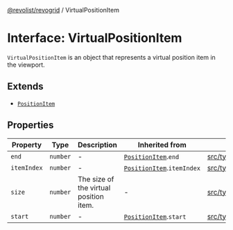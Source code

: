 [@revolist/revogrid](README.md) / VirtualPositionItem

# Interface: VirtualPositionItem

`VirtualPositionItem` is an object that represents a virtual position item
in the viewport.

## Extends

- [`PositionItem`](Interface.PositionItem.md)

## Properties

| Property | Type | Description | Inherited from | Defined in |
| ------ | ------ | ------ | ------ | ------ |
| `end` | `number` | - | [`PositionItem`](Interface.PositionItem.md).`end` | [src/types/interfaces.ts:571](https://github.com/revolist/revogrid/blob/477507f867ff98f395e0119897545945e222b246/src/types/interfaces.ts#L571) |
| `itemIndex` | `number` | - | [`PositionItem`](Interface.PositionItem.md).`itemIndex` | [src/types/interfaces.ts:569](https://github.com/revolist/revogrid/blob/477507f867ff98f395e0119897545945e222b246/src/types/interfaces.ts#L569) |
| `size` | `number` | The size of the virtual position item. | - | [src/types/interfaces.ts:548](https://github.com/revolist/revogrid/blob/477507f867ff98f395e0119897545945e222b246/src/types/interfaces.ts#L548) |
| `start` | `number` | - | [`PositionItem`](Interface.PositionItem.md).`start` | [src/types/interfaces.ts:570](https://github.com/revolist/revogrid/blob/477507f867ff98f395e0119897545945e222b246/src/types/interfaces.ts#L570) |
